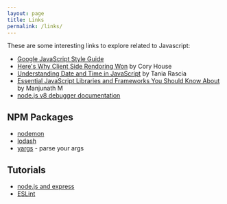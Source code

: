```yaml
---
layout: page
title: Links
permalink: /links/
---
```

These are some interesting links to explore related to Javascript:
* [Google JavaScript Style Guide](https://google.github.io/styleguide/jsguide.html)
* [Here's Why Client Side Rendoring Won](https://medium.freecodecamp.org/heres-why-client-side-rendering-won-46a349fadb52) by Cory House
* [Understanding Date and Time in JavaScript](https://www.digitalocean.com/community/tutorials/understanding-date-and-time-in-javascript) by Tania Rascia
* [Essential JavaScript Libraries and Frameworks You Should Know About](https://code.tutsplus.com/articles/essential-javascript-libraries-and-frameworks-you-should-know-about--cms-29540) by Manjunath M
* [node.js v8 debugger documentation](https://nodejs.org/api/debugger.html)

## NPM Packages
* [nodemon](https://www.npmjs.com/package/nodemon)
* [lodash](https://www.npmjs.com/package/lodash)
* [yargs](https://www.npmjs.com/package/yargs) - parse your args

## Tutorials
* [node.js and express](https://www.udemy.com/the-complete-nodejs-developer-course-2)
* [ESLint](https://mead.io/eslint/?utm_source=udemy&utm_campaign=eslint)